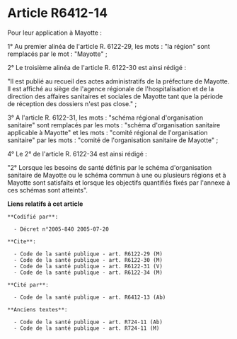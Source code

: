 # Article R6412-14

Pour leur application à Mayotte :

1° Au premier alinéa de l'article R. 6122-29, les mots : "la région" sont remplacés par le mot : "Mayotte" ;

2° Le troisième alinéa de l'article R. 6122-30 est ainsi rédigé :

"Il est publié au recueil des actes administratifs de la préfecture de Mayotte. Il est affiché au siège de l'agence régionale
de l'hospitalisation et de la direction des affaires sanitaires et sociales de Mayotte tant que la période de réception des
dossiers n'est pas close." ;

3° A l'article R. 6122-31, les mots : "schéma régional d'organisation sanitaire" sont remplacés par les mots : "schéma
d'organisation sanitaire applicable à Mayotte" et les mots : "comité régional de l'organisation sanitaire" par les mots :
"comité de l'organisation sanitaire de Mayotte" ;

4° Le 2° de l'article R. 6122-34 est ainsi rédigé :

"2° Lorsque les besoins de santé définis par le schéma d'organisation sanitaire de Mayotte ou le schéma commun à une ou
plusieurs régions et à Mayotte sont satisfaits et lorsque les objectifs quantifiés fixés par l'annexe à ces schémas sont
atteints".

**Liens relatifs à cet article**

	**Codifié par**:

	  - Décret n°2005-840 2005-07-20

	**Cite**:

	  - Code de la santé publique - art. R6122-29 (M)
	  - Code de la santé publique - art. R6122-30 (M)
	  - Code de la santé publique - art. R6122-31 (V)
	  - Code de la santé publique - art. R6122-34 (M)

	**Cité par**:

	  - Code de la santé publique - art. R6412-13 (Ab)

	**Anciens textes**:

	  - Code de la santé publique - art. R724-11 (Ab)
	  - Code de la santé publique - art. R724-11 (M)
